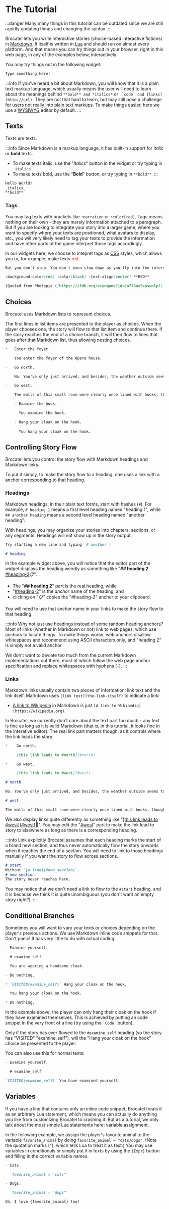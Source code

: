 # The Tutorial

:::danger
Many many things in this tutorial can be outdated since we are still rapidly updating things and changing the syntax.
:::

Brocatel lets you write interactive stories (choice-based interactive fictions) in [Markdown](https://en.wikipedia.org/wiki/Markdown).
It itself is written in [Lua](https://en.wikipedia.org/wiki/Lua_(programming_language)) and should run on almost every platform.
And that means you can try things out in your browser, right in this web page, in any of the examples below, interactively.

You may try things out in the following widget:

<md-example height="15em">

```markdown
Type something here!
```

</md-example>

:::info
If you've heard a bit about Markdown, you will know that it is a plain text markup language,
which usually means the user will need to learn about the meanings behind `**bold** and *italics*`
or `` `code` and [links](http://url)``.
They are not that hard to learn, but may still pose a challenge for users not really into plain text markups.
To make things easier, here we use a [WYSIWYG](https://en.wikipedia.org/wiki/WYSIWYG) editor by default.
:::

## Texts

Texts are texts.

:::info
Since Markdown is a markup language, it has built-in support for *italic* or **bold** texts.

- To make texts italic, use the "_Italics_" button in the widget or try typing in `_italics_`.
- To make texts bold, use the "**Bold**" button, or try typing in `**bold**`.
:::

<md-example height="15em">

```markdown
Hello World!
_italics_
**bold**
```

</md-example>

### Tags

You may tag texts with brackets like `:narration` or `:color[red]`.
Tags means nothing on their own - they are merely information attached to a paragraph.
But if you are looking to integrate your story into a larger game,
where you want to specify where your texts are positioned, what avatars to display, etc.,
you will very likely need to tag your texts to provide the information
and have other parts of the game interpret those tags accordingly.

In our widgets here, we choose to intepret tags as [CSS](https://en.wikipedia.org/wiki/CSS) styles,
which allows you to, for example, make texts <span style="color: red">red</span>.

<md-example height="20em">

```markdown
But you don't stop. You don't even slow down as you fly into the intersection, and the light stays an unmistakable red...

:background-color[red] :color[black] :text-align[center] **RED**

(Quoted from Photopia ([https://ifdb.org/viewgame?id=ju778uv5xaswnlpl](https://ifdb.org/viewgame?id=ju778uv5xaswnlpl)).)
```

</md-example>

## Choices

Brocatel uses Markdown lists to represent choices.

The first lines in list items are presented to the player as choices.
When the player chooses one, the story will flow to that list item and continue there.
If the story reaches the end of a choice branch, it will then flow to lines that goes after that Markdown list,
thus allowing nesting choices.

<md-example height="40em">

```markdown
*   Enter the foyer.

    You enter the foyer of the Opera house.

-   Go north.

    No. You've only just arrived, and besides, the weather outside seems to be getting worse.

-   Go west.

    The walls of this small room were clearly once lined with hooks, though now only one remains.

    - Examine the hook.

      You examine the hook.

    - Hang your cloak on the hook.
      
      You hang your cloak on the hook.
```

</md-example>

## Controlling Story Flow

Brocatel lets you control the story flow with Markdown headings and Markdown links.

To put it simply, to make the story flow to a heading, one uses a link with a anchor corresponding to that heading.

### Headings

Markdown headings, in their plain text forms, start with hashes (`#`).
For example, `# heading 1` means a first level heading named "heading 1",
while `## another heading` means a second level heading named "another heading".

With headings, you may organize your stories into chapters, sections, or any segments.
Headings will not show up in the story output.

<md-example height="12em">

```markdown
Try starting a new line and typing `# another`!

# heading
```

</md-example>

In the example widget above, you will notice that the editor part of the widget displays the heading weirdly
as something like "**## heading 2** [#heading-2](#heading-2)📋":

- The "**## heading 2**" part is the real heading, while
- "[#heading-2](#heading-2)" is the *anchor* name of the heading, and
- clicking on "📋" copies the "#heading-2" anchor to your clipboard.

You will need to use that anchor name in your links to make the story flow to that heading.

:::info Why not just use headings instead of some random heading anchors?
Most of links (whether in Markdown or not) link to web pages, which use anchors to locate things.
To make things worse, web anchors disallow whitespaces and recommend using ASCII characters only,
and "heading 2" is simply not a valid anchor.

We don't want to deviate too much from the current Markdown implementations out there, most of which
follow the web page anchor specification and replace whitespaces with hyphens (`-`).
:::

### Links

Markdown links usually contain two pieces of information: link text and the link itself.
Markdown uses `[link text](the-link-itself)` to indicate a link:

- [A link to Wikipedia](https://wikipedia.org) in Markdown is just `[A link to Wikipedia](https://wikipedia.org)`.

In Brocatel, we currently don't care about the text part too much - any text is fine as long as it is valid Markdown
(that is, in this tutorial, it looks fine in the interative editor).
The real link part matters though, as it controls where the link leads the story.

<md-example height="30em">

```markdown
*    Go north.

     [this link leads to #north](#north)

*    Go west.

     [this link leads to #west](#west)

# north

No. You've only just arrived, and besides, the weather outside seems to be getting worse.

# west

The walls of this small room were clearly once lined with hooks, though now only one remains.
```

</md-example>

We also display links quite differently as something like "[[this link leads to #west]](#west)(<u>#west</u>)🔗".
You may edit the "<u>#west</u>" part to make the link lead to story to elsewhere as long as there is a corresponding heading.

:::info Link explicitly
Brocatel assumes that each heading marks the start of a brand new section,
and thus never automatically flow the story onwards when it reaches the end of a section.
You will need to link to those headings manually if you want the story to flow across sections.

<md-example height="18em">

```markdown
# start
Without `[a link](#new_section)`.
# new section
The story never reaches here.
```

</md-example>

You may notice that we don't need a link to flow to the `#start` heading,
and it is because we think it is quite unambiguous (you don't want an empty story right?).
:::

## Conditional Branches

Sometimes you will want to vary your texts or choices depending on the player's previous actions.
We use Markdown inline code snippets for that.
Don't panic! It has very little to do with actual coding:

<md-example height="30em">

```markdown
- Examine yourself.

  # examine_self

  You are wearing a handsome cloak.

- Do nothing.

* `VISITED(examine_self)` Hang your cloak on the hook.

  You hang your cloak on the hook.

* Do nothing.
```

</md-example>

In the example above, the player can only hang their cloak on the hook if they have examined themselves.
This is achieved by putting an code snippet in the very front of a line (try using the `` `Code` `` button).

Only if the story has ever flowed to the `#examine_self` heading (so the story has "VISITED" "examine_self"),
will the "Hang your cloak on the hook" choice be presented to the player.

You can also use this for normal texts:

<md-example height="18em">

```markdown
- Examine yourself.

  # examine_self

`VISITED(examine_self)` You have examined yourself.
```

</md-example>

## Variables

If you have a line that contains only an inline code snippet, Brocatel treats it as an arbitrary Lua statement,
which means you can actually do anything you like from customizing Brocatel to crashing it.
But as a tutorial, we only talk about the most simple Lua statements here: variable assignment.

In the following example, we assign the player's favorite animal to the variable `favorite_animal`
by doing `favorite_animal = "cats/dogs"`.
(Note the quotation marks (`"`), which tells Lua to treat it as text.)
You may use variables in conditionals or simply put it in texts by using the `{Expr}` button and filling in the correct variable names.

<md-example height="21em">

```markdown
- Cats.

  `favorite_animal = "cats"`

- Dogs.

  `favorite_animal = "dogs"`

Oh, I love {favorite_animal} too!
```

</md-example>


